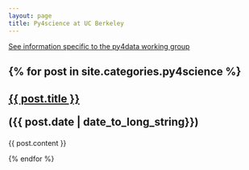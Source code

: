 ```yaml
---
layout: page
title: Py4science at UC Berkeley
---
```


[See information specific to the py4data working group](py4data.html)

{% for post in site.categories.py4science %}
---
<h2> <a href="{{ site.url }}{{ post.url }}">{{ post.title }}</a>

({{ post.date | date_to_long_string}}) </h2>

{{ post.content }}

{% endfor %}


